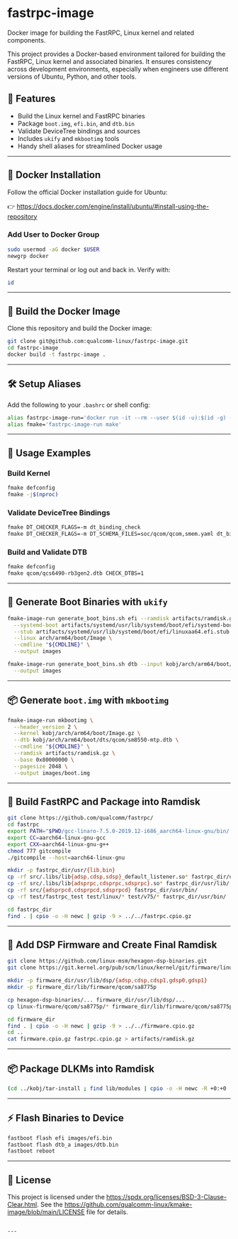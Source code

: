 
# fastrpc-image

Docker image for building the FastRPC, Linux kernel and related components.

This project provides a Docker-based environment tailored for building the FastRPC, Linux kernel and associated binaries. It ensures consistency across development environments, especially when engineers use different versions of Ubuntu, Python, and other tools.

## 🚀 Features

- Build the Linux kernel and FastRPC binaries
- Package `boot.img`, `efi.bin`, and `dtb.bin`
- Validate DeviceTree bindings and sources
- Includes `ukify` and `mkbootimg` tools
- Handy shell aliases for streamlined Docker usage

---

## 🐳 Docker Installation

Follow the official Docker installation guide for Ubuntu:

👉 https://docs.docker.com/engine/install/ubuntu/#install-using-the-repository

### Add User to Docker Group

```bash
sudo usermod -aG docker $USER
newgrp docker
```

Restart your terminal or log out and back in. Verify with:

```bash
id
```

---

## 🔧 Build the Docker Image

Clone this repository and build the Docker image:

```bash
git clone git@github.com:qualcomm-linux/fastrpc-image.git
cd fastrpc-image
docker build -t fastrpc-image .
```

---

## 🛠️ Setup Aliases

Add the following to your `.bashrc` or shell config:

```bash
alias fastrpc-image-run='docker run -it --rm --user $(id -u):$(id -g) --workdir="$PWD" -v "$(dirname $PWD)":"$(dirname $PWD)" fastrpc-image'
alias fmake='fastrpc-image-run make'
```

---

## 🧪 Usage Examples

### Build Kernel

```bash
fmake defconfig
fmake -j$(nproc)
```

### Validate DeviceTree Bindings

```bash
fmake DT_CHECKER_FLAGS=-m dt_binding_check
fmake DT_CHECKER_FLAGS=-m DT_SCHEMA_FILES=soc/qcom/qcom,smem.yaml dt_binding_check
```

### Build and Validate DTB

```bash
fmake defconfig
fmake qcom/qcs6490-rb3gen2.dtb CHECK_DTBS=1
```

---

## 🧰 Generate Boot Binaries with `ukify`

```bash
fmake-image-run generate_boot_bins.sh efi --ramdisk artifacts/ramdisk.gz \
  --systemd-boot artifacts/systemd/usr/lib/systemd/boot/efi/systemd-bootaa64.efi \
  --stub artifacts/systemd/usr/lib/systemd/boot/efi/linuxaa64.efi.stub \
  --linux arch/arm64/boot/Image \
  --cmdline "${CMDLINE}" \
  --output images

fmake-image-run generate_boot_bins.sh dtb --input kobj/arch/arm64/boot/dts/qcom/qcs6490-rb3gen2.dtb \
  --output images
```

---

## 📦 Generate `boot.img` with `mkbootimg`

```bash
fmake-image-run mkbootimg \
  --header_version 2 \
  --kernel kobj/arch/arm64/boot/Image.gz \
  --dtb kobj/arch/arm64/boot/dts/qcom/sm8550-mtp.dtb \
  --cmdline "${CMDLINE}" \
  --ramdisk artifacts/ramdisk.gz \
  --base 0x80000000 \
  --pagesize 2048 \
  --output images/boot.img
```

---

## 🧩 Build FastRPC and Package into Ramdisk

```bash
git clone https://github.com/qualcomm/fastrpc/
cd fastrpc
export PATH="$PWD/gcc-linaro-7.5.0-2019.12-i686_aarch64-linux-gnu/bin/:$PATH"
export CC=aarch64-linux-gnu-gcc
export CXX=aarch64-linux-gnu-g++
chmod 777 gitcompile
./gitcompile --host=aarch64-linux-gnu

mkdir -p fastrpc_dir/usr/{lib,bin}
cp -rf src/.libs/lib{adsp,cdsp,sdsp}_default_listener.so* fastrpc_dir/usr/lib/
cp -rf src/.libs/lib{adsprpc,cdsprpc,sdsprpc}.so* fastrpc_dir/usr/lib/
cp -rf src/{adsprpcd,cdsprpcd,sdsprpcd} fastrpc_dir/usr/bin/
cp -rf test/fastrpc_test test/linux/* test/v75/* fastrpc_dir/usr/bin/

cd fastrpc_dir
find . | cpio -o -H newc | gzip -9 > ../../fastrpc.cpio.gz
```

---

## 🧬 Add DSP Firmware and Create Final Ramdisk

```bash
git clone https://github.com/linux-msm/hexagon-dsp-binaries.git
git clone https://git.kernel.org/pub/scm/linux/kernel/git/firmware/linux-firmware.git

mkdir -p firmware_dir/usr/lib/dsp/{adsp,cdsp,cdsp1,gdsp0,gdsp1}
mkdir -p firmware_dir/lib/firmware/qcom/sa8775p

cp hexagon-dsp-binaries/... firmware_dir/usr/lib/dsp/...
cp linux-firmware/qcom/sa8775p/* firmware_dir/lib/firmware/qcom/sa8775p/

cd firmware_dir
find . | cpio -o -H newc | gzip -9 > ../../firmware.cpio.gz
cd ..
cat firmware.cpio.gz fastrpc.cpio.gz > artifacts/ramdisk.gz
```

---

## 📦 Package DLKMs into Ramdisk

```bash
(cd ../kobj/tar-install ; find lib/modules | cpio -o -H newc -R +0:+0 | gzip -9 >> ../../artifacts/ramdisk.gz)
```

---

## ⚡ Flash Binaries to Device

```bash
fastboot flash efi images/efi.bin
fastboot flash dtb_a images/dtb.bin
fastboot reboot
```

---

## 📜 License

This project is licensed under the https://spdx.org/licenses/BSD-3-Clause-Clear.html. See the https://github.com/qualcomm-linux/kmake-image/blob/main/LICENSE file for details.
```

---
